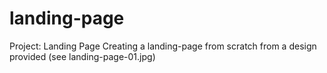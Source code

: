 # landing-page
Project: Landing Page
Creating a landing-page from scratch from a design provided (see landing-page-01.jpg)

